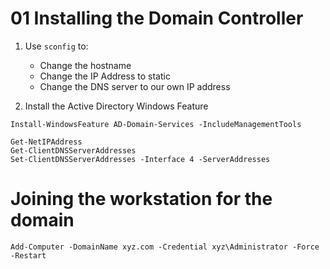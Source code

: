 # 01 Installing the Domain Controller

1. Use `sconfig` to:

    - Change the hostname
    - Change the IP Address to static
    - Change the DNS server to our own IP address

2. Install the Active Directory Windows Feature

```shell
Install-WindowsFeature AD-Domain-Services -IncludeManagementTools
```

```shell
Get-NetIPAddress
Get-ClientDNSServerAddresses
Set-ClientDNSServerAddresses -Interface 4 -ServerAddresses
```
# Joining the workstation for the domain

```shell
Add-Computer -DomainName xyz.com -Credential xyz\Administrator -Force -Restart
```
